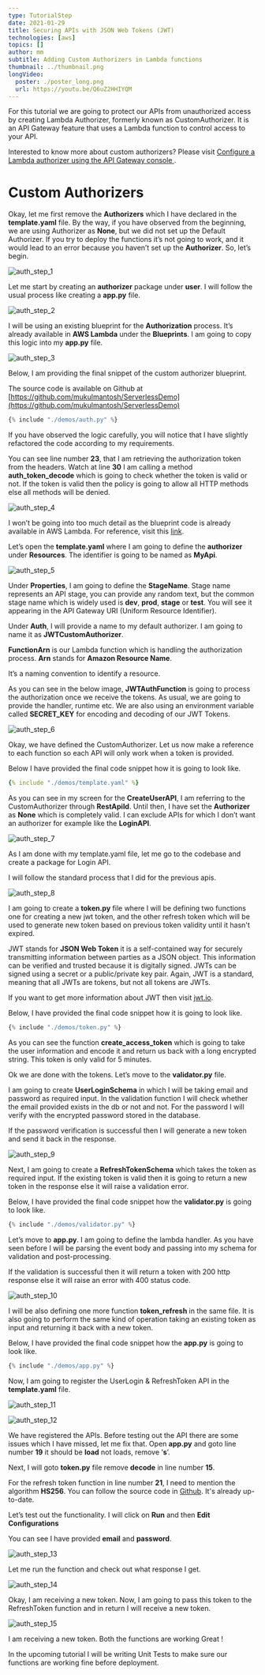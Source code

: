 ```yaml
---
type: TutorialStep
date: 2021-01-29
title: Securing APIs with JSON Web Tokens (JWT)
technologies: [aws]
topics: []
author: mm
subtitle: Adding Custom Authorizers in Lambda functions
thumbnail: ../thumbnail.png
longVideo:
  poster: ./poster_long.png
  url: https://youtu.be/Q6uZ2HHIYQM
---
```


For this tutorial we are going to protect our APIs from unauthorized access by 
creating Lambda Authorizer, formerly known as CustomAuthorizer. 
It is an API Gateway feature that uses a Lambda function to control access
to your API.


Interested to know more about custom authorizers? Please visit [Configure a Lambda authorizer using the API Gateway console
](https://docs.aws.amazon.com/apigateway/latest/developerguide/configure-api-gateway-lambda-authorization-with-console.html). 

# Custom Authorizers

Okay, let me first remove the **Authorizers** which I have declared 
in the **template.yaml** file. By the way, if you have observed from
the beginning, we are using Authorizer as **None**, but we did not set up
the Default Authorizer. If you try to deploy the functions it’s not going to work,
and it would lead to an error because you haven’t set up the **Authorizer**. So, let’s begin.

![auth_step_1](steps/step1.png)

Let me start by creating an **authorizer** package under **user**. I 
will follow the usual process like creating a **app.py** file.

![auth_step_2](steps/step2.png)

I will be using an existing blueprint for the **Authorization** process.
It’s already available in **AWS Lambda** under the **Blueprints**. I
am going to copy this logic into my **app.py** file.

![auth_step_3](steps/step3.png)

Below, I am providing the final snippet of the custom authorizer blueprint. 

The source code is available on Github at [https://github.com/mukulmantosh/ServerlessDemo](https://github.com/mukulmantosh/ServerlessDemo)

```python
{% include "./demos/auth.py" %}
```

If you have observed the logic carefully, you will notice that I have slightly refactored the code according to my requirements.


You can see line number **23**, that I am retrieving the authorization
token from the headers. Watch at  line **30** I am calling a method **auth_token_decode**
which is going to check whether the token is valid or not. If the token is 
valid then the policy is going to allow all HTTP methods else all methods will 
be denied.

![auth_step_4](steps/step4.png)

I won’t be going into too much detail as the blueprint code is already available in AWS Lambda. For reference, visit this [link](https://github.com/awslabs/aws-apigateway-lambda-authorizer-blueprints).

Let’s open the **template.yaml** where I am going to define the **authorizer** under **Resources**. 
The identifier is going to be named as **MyApi**.


![auth_step_5](steps/step5.png)


Under **Properties**, I am going to define the **StageName**. Stage name 
represents an API stage, you can provide any random text, but the common stage name 
which is widely used is **dev**, **prod**, **stage** or **test**. 
You will see it appearing in the API Gateway URI (Uniform Resource Identifier).

Under **Auth**, I will provide a name to my default authorizer. 
I am going to name it as **JWTCustomAuthorizer**.

**FunctionArn** is our Lambda function which is handling the
authorization process. **Arn** stands 
for **Amazon Resource Name**. 


It’s a naming convention to identify a resource.


As you can see in the below image, **JWTAuthFunction** is going to process
the authorization once we receive the tokens.  As usual, we are going to provide the
handler, runtime etc. We are also using an environment variable 
called **SECRET_KEY** for encoding and decoding of our JWT Tokens. 

![auth_step_6](steps/step6.png)

Okay, we have defined the CustomAuthorizer. Let us now make a reference to each
function so each API will only work when a token is provided.

Below I have provided the final code snippet how it is going to look like.

```yaml
{% include "./demos/template.yaml" %}
```

As you can see in my screen for the **CreateUserAPI**, I am referring to
the CustomAuthorizer through **RestApiId**. Until then, I have 
set the **Authorizer** as **None** which is completely
valid. I can exclude APIs for which I don’t want an authorizer for example
like the **LoginAPI**.

![auth_step_7](steps/step7.png)


As I am done with my template.yaml file, let me go to the codebase
and create a package for Login API. 

I will follow the standard process that I did for the previous apis. 

![auth_step_8](steps/step8.png)


I am going to create a **token.py** file where I will be defining two
functions one for creating a new jwt token, and the other refresh token 
which will be used to generate new token based on previous token validity
until it hasn't expired.

JWT stands for **JSON Web Token** it is a self-contained way for
securely transmitting information between parties as a JSON object. This information
can be verified and trusted because it is digitally signed. JWTs can be signed using
a secret or a public/private key pair. Again, JWT is a standard, meaning that all
JWTs are tokens, but not all tokens are JWTs.

If you want to get more information about JWT then visit [jwt.io](https://jwt.io/).

Below, I have provided the final code snippet how it is going to look like.

```python
{% include "./demos/token.py" %}
```

As you can see the function **create_access_token** which is going to take
the user information and encode it and return us back with a long 
encrypted string. This token is only valid for 5 minutes.

Ok we are done with the tokens. Let’s move to the **validator.py** file.

I am going to create **UserLoginSchema** in which I will be taking
email and password as required input. In the validation function I will check whether
the email provided exists in the db or not and not. For the password I will verify
with the encrypted password stored in the database.

If the password verification is successful then I will generate a new token
and send it back in the response.

![auth_step_9](steps/step9.png)

Next, I am going to create a **RefreshTokenSchema** which takes the 
token as required input. If the existing token is valid then it is going 
to return a new token in the response else it will raise a validation error.

Below, I have provided the final code snippet how the **validator.py** is going to look like.

```python
{% include "./demos/validator.py" %}
```

Let’s move to **app.py**. I am going to define the lambda handler.
As you have seen before I will be parsing the event body and passing into my 
schema for validation and post-processing. 

If the validation is successful then it will return a token with 
200 http response else it will raise an error with 400 status code.

![auth_step_10](steps/step10.png)

I will be also defining one more function **token_refresh** in the same file. 
It is also going to perform the same kind of operation taking an existing token as
input and returning it back with a new token.

Below, I have provided the final code snippet how the **app.py** is going to look like.

```python
{% include "./demos/app.py" %}
```

Now, I am going to register the UserLogin & RefreshToken API in 
the **template.yaml** file.

![auth_step_11](steps/step11.png)

![auth_step_12](steps/step12.png)


We have registered the APIs. Before testing out the API there are some
issues which I have missed, let me fix that. Open **app.py** and
goto line number **19** it should be **load** not loads, remove ‘**s**’.

Next, I will goto **token.py** file remove **decode** in line number **15**. 

For the refresh token function in line number **21**, I need to 
mention the algorithm **HS256**. You can follow the source code in [Github](https://github.com/mukulmantosh/ServerlessDemo).
It's already up-to-date.


Let’s test out the functionality. I will click on **Run** and then **Edit Configurations**

You can see I have provided **email** and **password**. 

![auth_step_13](steps/step13.png)

Let me run the function and check out what response I get.

![auth_step_14](steps/step14.png)

Okay, I am receiving a new token. Now, I am going to pass this token to the RefreshToken function and in return I will receive a new token.

![auth_step_15](steps/step15.png)


I am receiving a new token. Both the functions are working Great !

In the upcoming tutorial I will be writing Unit Tests to make sure our functions are working fine before deployment.
